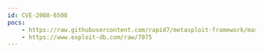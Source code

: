 ```yaml
---
id: CVE-2008-6508
pocs:
    - https://raw.githubusercontent.com/rapid7/metasploit-framework/master/modules/exploits/multi/http/openfire_auth_bypass.rb
    - https://www.exploit-db.com/raw/7075
---
```

